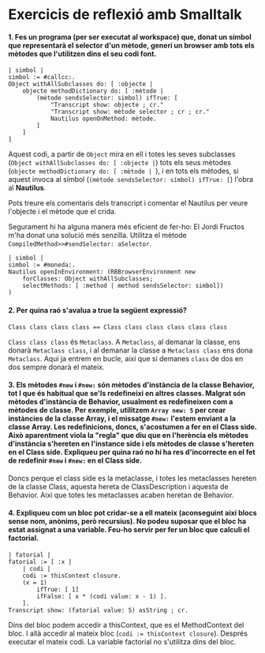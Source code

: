 # Exercicis de reflexió amb Smalltalk

#### 1. Fes un programa (per ser executat al workspace) que, donat un símbol que representarà el selector d'un mètode, generi un browser amb tots els mètodes que l'utilitzen dins el seu codi font.

```smalltalk
| simbol |
simbol := #callcc:.
Object withAllSubclasses do: [ :objecte |
    objecte methodDictionary do: [ :mètode | 
        (mètode sendsSelector: simbol) ifTrue: [
            "Transcript show: objecte ; cr."
            "Transcript show: mètode selector ; cr ; cr."
            Nautilus openOnMethod: mètode.
        ]
    ]
]
```

Aquest codi, a partir de `Object` mira en ell i totes les seves subclasses (`Object withAllSubclasses do: [ :objecte |`) tots els seus mètodes (`objecte methodDictionary do: [ :mètode | `), i en tots els mètodes, si aquest invoca al símbol (`(mètode sendsSelector: símbol) ifTrue: [`) l'obra al **Nautilus**.

Pots treure els comentaris dels transcript i comentar el Nautilus per veure l'objecte i el mètode que el crida.

Segurament hi ha alguna manera més eficient de fer-ho: El Jordi Fructos m'ha donat una solució més senzilla. Utilitza el mètode `CompiledMethod>>#sendSelector: aSelector`.

```smalltalk
| simbol |simbol := #moneda:.Nautilus openInEnvironment: (RBBrowserEnvironment new	forClasses: Object withAllSubclasses;	selectMethods: [ :method | method sendsSelector: simbol])
)
```

#### 2. Per quina raó s'avalua a true la següent expressió?

`Class class class class == Class class class class class class`

`Class class class` és `Metaclass`. A `Metaclass`, al demanar la classe, ens donarà `Metaclass class`, i al demanar la classe a `Metaclass class` ens dona `Metaclass`. Aqui ja entrem en bucle, així que si demanes `class` de dos en dos sempre donarà el mateix.

#### 3. Els mètodes `#new` i `#new:` són mètodes d'instància de la classe Behavior, tot I que és habitual que se'ls redefineixi en altres classes. Malgrat són mètodes d'instància de Behavior, usualment es redefineixen com a mètodes de classe. Per exemple, utilitzem `Array new: 5` per crear instàncies de la classe Array, i el missatge `#new:` l'estem enviant a la classe Array. Les redefinicions, doncs, s'acostumen a fer en el Class side. Això aparentment viola la "regla" que diu que en l'herència els mètodes d'instància s'hereten en l'instance side i els mètodes de classe s'hereten en el Class side. Expliqueu per quina raó no hi ha res d'incorrecte en el fet de redefinir `#new` i `#new:` en el Class side.

Doncs perque el class side es la metaclasse, i totes les metaclasses hereten de la classe Class, aquesta hereta de ClassDescription i aquesta de Behavior. Aixi que totes les metaclasses acaben heretan de Behavior.

#### 4. Expliqueu com un bloc pot cridar-se a ell mateix (aconseguint així blocs sense nom, anònims, però recursius). No podeu suposar que el bloc ha estat assignat a una variable. Feu-ho servir per fer un bloc que calculi el factorial.

```smalltalk
| fatorial |
fatorial := [ :x |
    | codi |
    codi := thisContext closure.
    (x = 1)
        ifTrue: [ 1]
        ifFalse: [ x * (codi value: x - 1) ].
    ].
Transcript show: (fatorial value: 5) asString ; cr.
```

Dins del bloc podem accedir a thisContext, que es el MethodContext del bloc. I allà accedir al mateix bloc (`codi := thisContext closure`). Després executar el mateix codi. La variable factorial no s'utilitza dins del bloc.











